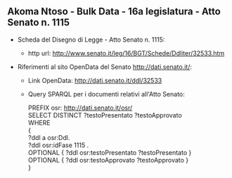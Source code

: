 ## Akoma Ntoso - Bulk Data - 16a legislatura - Atto Senato n. 1115 ##

* Scheda del Disegno di Legge - Atto Senato n. 1115:
	* http url: http://www.senato.it/leg/16/BGT/Schede/Ddliter/32533.htm

* Riferimenti al sito OpenData del Senato http://dati.senato.it/:
	* Link OpenData: http://dati.senato.it/ddl/32533
	* Query SPARQL per i documenti relativi all'Atto Senato:

        PREFIX osr: <http://dati.senato.it/osr/>  
		SELECT DISTINCT ?testoPresentato ?testoApprovato  
		WHERE  
		{  
		    ?ddl a osr:Ddl.  
		    ?ddl osr:idFase 1115 .  
		    OPTIONAL { ?ddl osr:testoPresentato ?testoPresentato }  
		    OPTIONAL { ?ddl osr:testoApprovato ?testoApprovato }  
		}
		